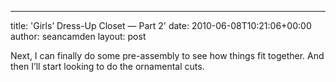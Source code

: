---
title: 'Girls&#8217; Dress-Up Closet &mdash; Part 2'
date: 2010-06-08T10:21:06+00:00
author: seancamden
layout: post
  
Next, I can finally do some pre-assembly to see how things fit together. And then I&#8217;ll start looking to do the ornamental cuts.